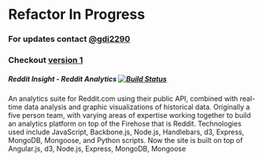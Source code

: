 Refactor In Progress
=============
### For updates contact [@gdi2290](https://twitter.com/gdi2290#yolo)

### Checkout <a href="https://github.com/gdi2290/Reddit-Insight/tree/v1.0.0">version 1</a>

##### Reddit Insight - Reddit Analytics [![Build Status](https://travis-ci.org/gdi2290/Reddit-Insight.png?branch=master)](https://travis-ci.org/gdi2290/Reddit-Insight)
An analytics suite for Reddit.com using their public API, combined with real-time data analysis and graphic visualizations of historical data. Originally a five person team, with varying areas of expertise working together to build an analytics platform on top of the Firehose that is Reddit. Technologies used include JavaScript, Backbone.js, Node.js, Handlebars, d3, Express, MongoDB, Mongoose, and Python scripts. Now the site is built on top of Angular.js, d3, Node.js, Express, MongoDB, Mongoose
